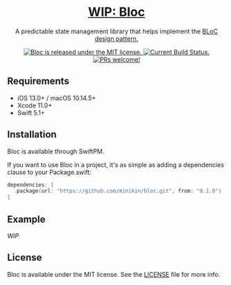 <h1 align="center">
  <a href="https://github.com/minikin/bloc/">
   WIP: Bloc
  </a>
</h1>

<p align="center">
  A predictable state management library that helps implement the <a href="https://youtu.be/PLHln7wHgPE" target="_blank">BLoC design pattern.</a>
</p>

<p align="center">
  <a href="https://github.com/minikin/bloc/blob/develop/LICENSE">
    <img src="https://img.shields.io/badge/license-MIT-blue.svg" alt="Bloc is released under the MIT license." />
  </a>
  <a href="https://app.bitrise.io/app/9959018b3579c141">
    <img src="https://app.bitrise.io/app/9959018b3579c141/status.svg?token=8dIv4a-YnmdFbSK_38_mFw" alt="Current Build Status." />
  </a>
  <a href="https://github.com/minikin/bloc/blob/develop/CONTRIBUTING.md">
    <img src="https://img.shields.io/badge/PRs-welcome-brightgreen.svg" alt="PRs welcome!" />
  </a>
</p>


## Requirements

- iOS 13.0+ / macOS 10.14.5+
- Xcode 11.0+
- Swift 5.1+

## Installation

Bloc is available through SwiftPM.

If you want to use Bloc in a project, it's as simple as adding a dependencies clause to your Package.swift:

```swift
dependencies: [
  .package(url: "https://github.com/minikin/bloc.git", from: "0.1.0")
]
```

## Example

_WIP_

## License

Bloc is available under the MIT license.
See the [LICENSE](https://github.com/minikin/bloc/blob/develop/LICENSE) file for more info.
